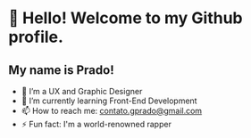 # 👋 Hello! Welcome to my Github profile.
## My name is Prado!

- 🔭 I’m a UX and Graphic Designer
- 🌱 I’m currently learning Front-End Development
- 📫 How to reach me: contato.gprado@gmail.com
- ⚡ Fun fact: I'm a world-renowned rapper
<!--
**gprado-dev/gprado-dev** is a ✨ _special_ ✨ repository because its `README.md` (this file) appears on your GitHub profile.

Here are some ideas to get you started:

- 🔭 I’m currently working on ...
- 🌱 I’m currently learning ...
- 👯 I’m looking to collaborate on ...
- 🤔 I’m looking for help with ...
- 💬 Ask me about ...
- 📫 How to reach me: ...
- 😄 Pronouns: ...
- ⚡ Fun fact: ...
-->
